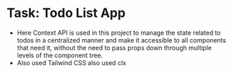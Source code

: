 # Task: Todo List App
* Here Context API is used in this project to manage the state related to todos in a centralized manner and make it accessible to all components that need it, without the need to pass props down through multiple levels of the component tree.
* Also used Tailwind CSS also used clx